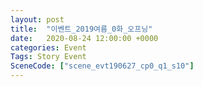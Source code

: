 ```yaml
---
layout: post
title:  "이벤트_2019여름_0화_오프닝"
date:   2020-08-24 12:00:00 +0000
categories: Event
Tags: Story Event
SceneCode: ["scene_evt190627_cp0_q1_s10"]
---
```

